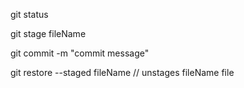 git status

git stage fileName

git commit -m "commit message"

git restore --staged fileName // unstages fileName file
